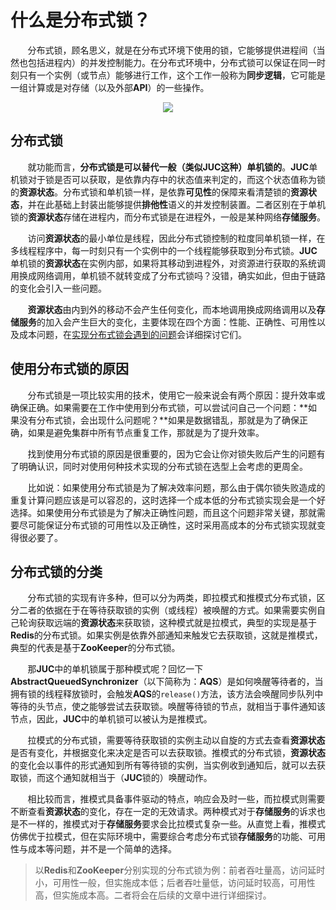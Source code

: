 # 什么是分布式锁？

&nbsp;&nbsp;&nbsp;&nbsp;&nbsp;&nbsp;&nbsp;分布式锁，顾名思义，就是在分布式环境下使用的锁，它能够提供进程间（当然也包括进程内）的并发控制能力。在分布式环境中，分布式锁可以保证在同一时刻只有一个实例（或节点）能够进行工作，这个工作一般称为**同步逻辑**，它可能是一组计算或是对存储（以及外部**API**）的一些操作。

<center>
<img src="https://weipeng2k.github.io/hot-wind/resources/distribute-lock-brief-summary/distribute-lock-distribute.jpg">
</center>

## 分布式锁

&nbsp;&nbsp;&nbsp;&nbsp;&nbsp;&nbsp;&nbsp;就功能而言，**分布式锁是可以替代一般（类似JUC这种）单机锁的**。**JUC**单机锁对于锁是否可以获取，是依靠内存中的状态值来判定的，而这个状态值称为锁的**资源状态**。分布式锁和单机锁一样，是依靠**可见性**的保障来看清楚锁的**资源状态**，并在此基础上封装出能够提供**排他性**语义的并发控制装置。二者区别在于单机锁的**资源状态**存储在进程内，而分布式锁是在进程外，一般是某种网络**存储服务**。

&nbsp;&nbsp;&nbsp;&nbsp;&nbsp;&nbsp;&nbsp;访问**资源状态**的最小单位是线程，因此分布式锁控制的粒度同单机锁一样，在多线程程序中，每一时刻只有一个实例中的一个线程能够获取到分布式锁。**JUC**单机锁的**资源状态**在实例内部，如果将其移动到进程外，对资源进行获取的系统调用换成网络调用，单机锁不就转变成了分布式锁吗？没错，确实如此，但由于链路的变化会引入一些问题。

&nbsp;&nbsp;&nbsp;&nbsp;&nbsp;&nbsp;&nbsp;**资源状态**由内到外的移动不会产生任何变化，而本地调用换成网络调用以及**存储服务**的加入会产生巨大的变化，主要体现在四个方面：性能、正确性、可用性以及成本问题，在[实现分布式锁会遇到的问题](https://weipeng2k.github.io/hot-wind/book/distribute-lock-problem.html)会详细探讨它们。

## 使用分布式锁的原因

&nbsp;&nbsp;&nbsp;&nbsp;&nbsp;&nbsp;&nbsp;分布式锁是一项比较实用的技术，使用它一般来说会有两个原因：提升效率或确保正确。如果需要在工作中使用到分布式锁，可以尝试问自己一个问题：**如果没有分布式锁，会出现什么问题呢？**如果是数据错乱，那就是为了确保正确，如果是避免集群中所有节点重复工作，那就是为了提升效率。

&nbsp;&nbsp;&nbsp;&nbsp;&nbsp;&nbsp;&nbsp;找到使用分布式锁的原因是很重要的，因为它会让你对锁失败后产生的问题有了明确认识，同时对使用何种技术实现的分布式锁在选型上会考虑的更周全。

&nbsp;&nbsp;&nbsp;&nbsp;&nbsp;&nbsp;&nbsp;比如说：如果使用分布式锁是为了解决效率问题，那么由于偶尔锁失败造成的重复计算问题应该是可以容忍的，这时选择一个成本低的分布式锁实现会是一个好选择。如果使用分布式锁是为了解决正确性问题，而且这个问题非常关键，那就需要尽可能保证分布式锁的可用性以及正确性，这时采用高成本的分布式锁实现就变得很必要了。

## 分布式锁的分类

&nbsp;&nbsp;&nbsp;&nbsp;&nbsp;&nbsp;&nbsp;分布式锁的实现有许多种，但可以分为两类，即拉模式和推模式分布式锁，区分二者的依据在于在等待获取锁的实例（或线程）被唤醒的方式。如果需要实例自己轮询获取远端的**资源状态**来获取锁，这种模式就是拉模式，典型的实现是基于**Redis**的分布式锁。如果实例是依靠外部通知来触发它去获取锁，这就是推模式，典型的代表是基于**ZooKeeper**的分布式锁。

&nbsp;&nbsp;&nbsp;&nbsp;&nbsp;&nbsp;&nbsp;那**JUC**中的单机锁属于那种模式呢？回忆一下**AbstractQueuedSynchronizer**（以下简称为：**AQS**）是如何唤醒等待者的，当拥有锁的线程释放锁时，会触发**AQS**的`release()`方法，该方法会唤醒同步队列中等待的头节点，使之能够尝试去获取锁。唤醒等待锁的节点，就相当于事件通知该节点，因此，**JUC**中的单机锁可以被认为是推模式。

&nbsp;&nbsp;&nbsp;&nbsp;&nbsp;&nbsp;&nbsp;拉模式的分布式锁，需要等待获取锁的实例主动以自旋的方式去查看**资源状态**是否有变化，并根据变化来决定是否可以去获取锁。推模式的分布式锁，**资源状态**的变化会以事件的形式通知到所有等待锁的实例，当实例收到通知后，就可以去获取锁，而这个通知就相当于（**JUC**锁的）唤醒动作。

&nbsp;&nbsp;&nbsp;&nbsp;&nbsp;&nbsp;&nbsp;相比较而言，推模式具备事件驱动的特点，响应会及时一些，而拉模式则需要不断查看**资源状态**的变化，存在一定的无效请求。两种模式对于**存储服务**的诉求也是不一样的，推模式对于**存储服务**要求会比拉模式复杂一些。从直觉上看，推模式仿佛优于拉模式，但在实际环境中，需要综合考虑分布式锁**存储服务**的功能、可用性与成本等问题，并不是一个简单的选择。

> 以**Redis**和**ZooKeeper**分别实现的分布式锁为例：前者吞吐量高，访问延时小，可用性一般，但实施成本低；后者吞吐量低，访问延时较高，可用性高，但实施成本高。二者将会在后续的文章中进行详细探讨。

